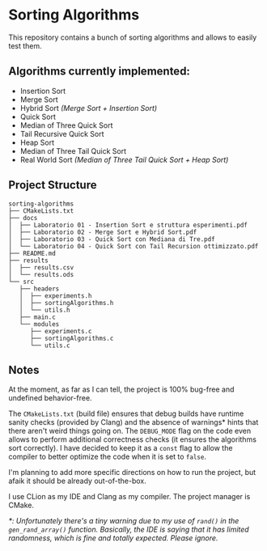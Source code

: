# Sorting Algorithms

This repository contains a bunch of sorting algorithms and allows to easily test them.

## Algorithms currently implemented:

- Insertion Sort
- Merge Sort
- Hybrid Sort _(Merge Sort + Insertion Sort)_
- Quick Sort
- Median of Three Quick Sort
- Tail Recursive Quick Sort
- Heap Sort
- Median of Three Tail Quick Sort
- Real World Sort _(Median of Three Tail Quick Sort + Heap Sort)_

## Project Structure

```
sorting-algorithms
├── CMakeLists.txt
├── docs
│  ├── Laboratorio 01 - Insertion Sort e struttura esperimenti.pdf
│  ├── Laboratorio 02 - Merge Sort e Hybrid Sort.pdf
│  ├── Laboratorio 03 - Quick Sort con Mediana di Tre.pdf
│  └── Laboratorio 04 - Quick Sort con Tail Recursion ottimizzato.pdf
├── README.md
├── results
│  ├── results.csv
│  └── results.ods
└── src
   ├── headers
   │  ├── experiments.h
   │  ├── sortingAlgorithms.h
   │  └── utils.h
   ├── main.c
   └── modules
      ├── experiments.c
      ├── sortingAlgorithms.c
      └── utils.c
```

## Notes

At the moment, as far as I can tell, the project is 100% bug-free and undefined behavior-free.

The `CMakeLists.txt` (build file) ensures that debug builds have runtime sanity checks (provided by Clang) and the absence of warnings\* hints that there aren't weird things going on. The `DEBUG_MODE` flag on the code even allows to perform additional correctness checks (it ensures the algorithms sort correctly). I have decided to keep it as a `const` flag to allow the compiler to better optimize the code when it is set to `false`.

I'm planning to add more specific directions on how to run the project, but afaik it should be already out-of-the-box.

I use CLion as my IDE and Clang as my compiler. The project manager is CMake.

_\*: Unfortunately there's a tiny warning due to my use of `rand()` in the `gen_rand_array()` function. Basically, the IDE is saying that it has limited randomness, which is fine and totally expected. Please ignore._
